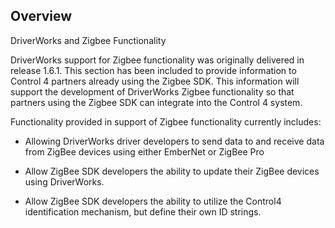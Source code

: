 ## Overview

DriverWorks and Zigbee Functionality 

DriverWorks support for Zigbee functionality was originally delivered in release 1.6.1. This section has been included to provide information to Control 4 partners already using the Zigbee SDK. This information will support the development of DriverWorks Zigbee functionality so that partners using the Zigbee SDK can integrate into the Control 4 system.

Functionality provided in support of Zigbee functionality currently includes:

- Allowing DriverWorks driver developers to send data to and receive data from ZigBee devices using either EmberNet or ZigBee Pro

- Allow ZigBee SDK developers the ability to update their ZigBee devices using DriverWorks. 

- Allow ZigBee SDK developers the ability to utilize the Control4 identification mechanism, but define their own ID strings.
